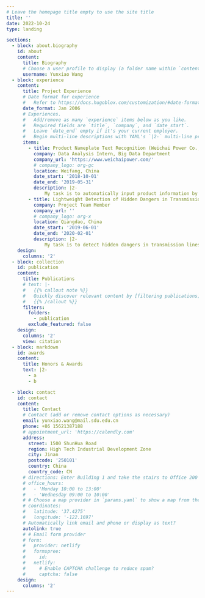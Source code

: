 ```yaml
---
# Leave the homepage title empty to use the site title
title: ''
date: 2022-10-24
type: landing

sections:
  - block: about.biography
    id: about
    content:
      title: Biography
      # Choose a user profile to display (a folder name within `content/authors/`)
      username: Yunxiao Wang
  - block: experience
    content:
      title: Project Experience
      # Date format for experience
      #   Refer to https://docs.hugoblox.com/customization/#date-format
      date_format: Jan 2006
      # Experiences.
      #   Add/remove as many `experience` items below as you like.
      #   Required fields are `title`, `company`, and `date_start`.
      #   Leave `date_end` empty if it's your current employer.
      #   Begin multi-line descriptions with YAML's `|2-` multi-line prefix.
      items:
        - title: Product Nameplate Text Recognition (Weichai Power Co., LTD)
          company: Data Analysis Intern, Big Data Department
          company_url: 'https://www.weichaipower.com/'
          # company_logo: org-gc
          location: Weifang, China
          date_start: '2018-10-01'
          date_end: '2019-05-31'
          description: |2-
              My task is to automatically input product information by utilizing natural scene text detection models like EAST, CTPN, and text recognition models like CRNN to detect and identify irregularly arranged words on the product nameplate.
        - title: Lightweight Detection of Hidden Dangers in Transmission Line (Shanda-Zhiyang Joint Laboratory)
          company: Project Team Member
          company_url: ''
          # company_logo: org-x
          location: Qiangdao, China
          date_start: '2019-06-01'
          date_end: '2020-02-01'
          description: |2-
              My task is to detect hidden dangers in transmission lines by utilizing lightweight convolutional neural networks such as ShuffleNet and MobileNet, as well as object detection models like Faster R-CNN.
    design:
      columns: '2'
  - block: collection
    id: publication
    content:
      title: Publications
      # text: |-
      #   {{% callout note %}}
      #   Quickly discover relevant content by [filtering publications](./publication/).
      #   {{% /callout %}}
      filters:
        folders:
          - publication
        exclude_featured: false
    design:
      columns: '2'
      view: citation
  - block: markdown
    id: awards
    content:
      title: Honors & Awards
      text: |2-
        - a
        - b

  - block: contact
    id: contact
    content:
      title: Contact
      # Contact (add or remove contact options as necessary)
      email: yunxiao.wang@mail.sdu.edu.cn
      phone: +86 15621387188
      # appointment_url: 'https://calendly.com'
      address:
        street: 1500 ShunHua Road
        region: High Tech Industrial Development Zone
        city: Jinan
        postcode: '250101'
        country: China
        country_code: CN
      # directions: Enter Building 1 and take the stairs to Office 200 on Floor 2
      # office_hours:
      #   - 'Monday 10:00 to 13:00'
      #   - 'Wednesday 09:00 to 10:00'
      # # Choose a map provider in `params.yaml` to show a map from these coordinates
      # coordinates:
      #   latitude: '37.4275'
      #   longitude: '-122.1697'  
      # Automatically link email and phone or display as text?
      autolink: true
      # # Email form provider
      # form:
      #   provider: netlify
      #   formspree:
      #     id:
      #   netlify:
      #     # Enable CAPTCHA challenge to reduce spam?
      #     captcha: false
    design:
      columns: '2'
---
```

